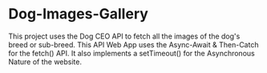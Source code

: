# Dog-Images-Gallery
This project uses the Dog CEO API to fetch all the images of the dog's breed or sub-breed. This API Web App uses the Async-Await &amp; Then-Catch for the fetch() API. It also implements a setTimeout() for the Asynchronous Nature of the website.
